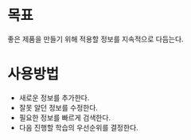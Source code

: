 # 목표

좋은 제품을 만들기 위해 적용할 정보를 지속적으로 다듬는다.

# 사용방법

- 새로운 정보를 추가한다.
- 잘못 알던 정보를 수정한다.
- 필요한 정보를 빠르게 검색한다.
- 다음 진행할 학습의 우선순위를 결정한다.
